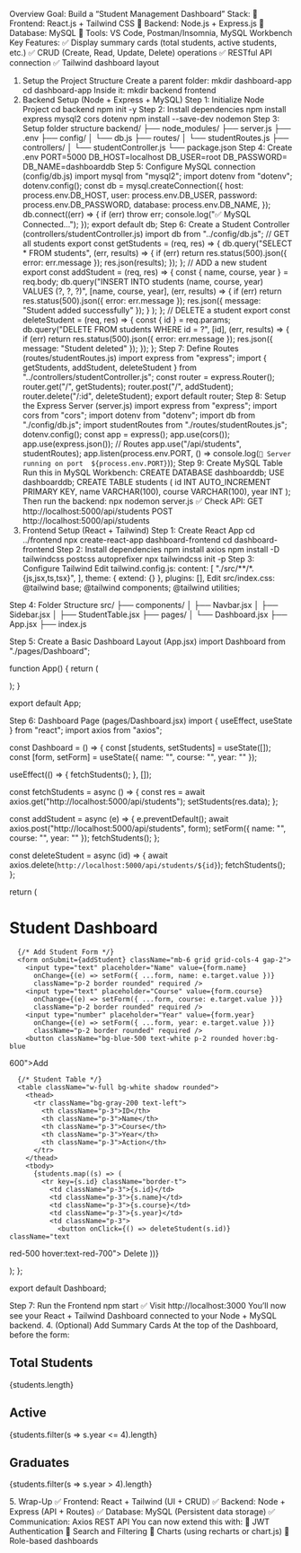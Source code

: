 Overview 
Goal: Build a “Student Management Dashboard” 
Stack: 
 Frontend: React.js + Tailwind CSS 
 Backend: Node.js + Express.js 
 Database: MySQL 
 Tools: VS Code, Postman/Insomnia, MySQL Workbench 
Key Features: 
✅ Display summary cards (total students, active students, etc.) 
✅ CRUD (Create, Read, Update, Delete) operations 
✅ RESTful API connection 
✅ Tailwind dashboard layout 
1. Setup the Project Structure 
Create a parent folder: 
mkdir dashboard-app 
cd dashboard-app 
Inside it: 
mkdir backend frontend 
2. Backend Setup (Node + Express + MySQL) 
Step 1: Initialize Node Project 
cd backend 
npm init -y 
Step 2: Install dependencies 
npm install express mysql2 cors dotenv 
npm install --save-dev nodemon 
Step 3: Setup folder structure 
backend/ 
├── node_modules/ 
├── server.js 
├── .env 
├── config/ 
│   └── db.js 
├── routes/ 
│   └── studentRoutes.js 
├── controllers/ 
│   └── studentController.js 
└── package.json 
Step 4: Create .env 
PORT=5000 
DB_HOST=localhost 
DB_USER=root 
DB_PASSWORD= 
DB_NAME=dashboarddb 
Step 5: Configure MySQL connection (config/db.js) 
import mysql from "mysql2"; 
import dotenv from "dotenv"; 
dotenv.config(); 
const db = mysql.createConnection({ 
host: process.env.DB_HOST, 
user: process.env.DB_USER, 
password: process.env.DB_PASSWORD, 
database: process.env.DB_NAME, 
}); 
db.connect((err) => { 
if (err) throw err; 
console.log("✅ MySQL Connected..."); 
}); 
export default db; 
Step 6: Create a Student Controller (controllers/studentController.js) 
import db from "../config/db.js"; 
// GET all students 
export const getStudents = (req, res) => { 
db.query("SELECT * FROM students", (err, results) => { 
if (err) return res.status(500).json({ error: err.message }); 
res.json(results); 
}); 
}; 
// ADD a new student 
export const addStudent = (req, res) => { 
const { name, course, year } = req.body; 
db.query("INSERT INTO students (name, course, year) VALUES (?, ?, ?)", 
[name, course, year], 
(err, results) => { 
if (err) return res.status(500).json({ error: err.message }); 
res.json({ message: "Student added successfully" }); 
} 
); 
}; 
// DELETE a student 
export const deleteStudent = (req, res) => { 
const { id } = req.params; 
db.query("DELETE FROM students WHERE id = ?", [id], (err, results) => { 
if (err) return res.status(500).json({ error: err.message }); 
res.json({ message: "Student deleted" }); 
}); 
}; 
Step 7: Define Routes (routes/studentRoutes.js) 
import express from "express"; 
import { getStudents, addStudent, deleteStudent } from 
"../controllers/studentController.js"; 
const router = express.Router(); 
router.get("/", getStudents); 
router.post("/", addStudent); 
router.delete("/:id", deleteStudent); 
export default router; 
Step 8: Setup the Express Server (server.js) 
import express from "express"; 
import cors from "cors"; 
import dotenv from "dotenv"; 
import db from "./config/db.js"; 
import studentRoutes from "./routes/studentRoutes.js"; 
dotenv.config(); 
const app = express(); 
app.use(cors()); 
app.use(express.json()); 
// Routes 
app.use("/api/students", studentRoutes); 
app.listen(process.env.PORT, () => console.log(`🚀 Server running on port 
${process.env.PORT}`)); 
Step 9: Create MySQL Table 
Run this in MySQL Workbench: 
CREATE DATABASE dashboarddb; 
USE dashboarddb; 
CREATE TABLE students ( 
id INT AUTO_INCREMENT PRIMARY KEY, 
name VARCHAR(100), 
course VARCHAR(100), 
year INT 
); 
Then run the backend: 
npx nodemon server.js 
✅ Check API: 
GET http://localhost:5000/api/students 
POST http://localhost:5000/api/students 
3. Frontend Setup (React + Tailwind) 
Step 1: Create React App 
cd ../frontend 
npx create-react-app dashboard-frontend 
cd dashboard-frontend 
Step 2: Install dependencies 
npm install axios 
npm install -D tailwindcss postcss autoprefixer 
npx tailwindcss init -p 
Step 3: Configure Tailwind 
Edit tailwind.config.js: 
content: [ 
"./src/**/*.{js,jsx,ts,tsx}", 
], 
theme: { extend: {} }, 
plugins: [], 
Edit src/index.css: 
@tailwind base; 
@tailwind components; 
@tailwind utilities; 
 
Step 4: Folder Structure 
src/ 
 ├── components/ 
 │   ├── Navbar.jsx 
 │   ├── Sidebar.jsx 
 │   ├── StudentTable.jsx 
 ├── pages/ 
 │   └── Dashboard.jsx 
 ├── App.jsx 
 ├── index.js 
 
Step 5: Create a Basic Dashboard Layout (App.jsx) 
import Dashboard from "./pages/Dashboard"; 
 
function App() { 
  return ( 
    <div className="min-h-screen bg-gray-100"> 
      <Dashboard /> 
    </div> 
  ); 
} 
 
export default App; 
 
Step 6: Dashboard Page (pages/Dashboard.jsx) 
import { useEffect, useState } from "react"; 
import axios from "axios"; 
 
const Dashboard = () => { 
  const [students, setStudents] = useState([]); 
  const [form, setForm] = useState({ name: "", course: "", year: "" }); 
 
  useEffect(() => { 
    fetchStudents(); 
  }, []); 
 
  const fetchStudents = async () => { 
    const res = await axios.get("http://localhost:5000/api/students"); 
    setStudents(res.data); 
  }; 
 
  const addStudent = async (e) => { 
    e.preventDefault(); 
    await axios.post("http://localhost:5000/api/students", form); 
    setForm({ name: "", course: "", year: "" }); 
    fetchStudents(); 
  }; 
 
  const deleteStudent = async (id) => { 
    await axios.delete(`http://localhost:5000/api/students/${id}`); 
    fetchStudents(); 
  }; 
 
  return ( 
    <div className="p-6"> 
      <h1 className="text-3xl font-bold mb-4">Student Dashboard</h1> 
 
      {/* Add Student Form */} 
      <form onSubmit={addStudent} className="mb-6 grid grid-cols-4 gap-2"> 
        <input type="text" placeholder="Name" value={form.name} 
          onChange={(e) => setForm({ ...form, name: e.target.value })} 
          className="p-2 border rounded" required /> 
        <input type="text" placeholder="Course" value={form.course} 
          onChange={(e) => setForm({ ...form, course: e.target.value })} 
          className="p-2 border rounded" required /> 
        <input type="number" placeholder="Year" value={form.year} 
          onChange={(e) => setForm({ ...form, year: e.target.value })} 
          className="p-2 border rounded" required /> 
        <button className="bg-blue-500 text-white p-2 rounded hover:bg-blue
600">Add</button> 
      </form> 
 
      {/* Student Table */} 
      <table className="w-full bg-white shadow rounded"> 
        <thead> 
          <tr className="bg-gray-200 text-left"> 
            <th className="p-3">ID</th> 
            <th className="p-3">Name</th> 
            <th className="p-3">Course</th> 
            <th className="p-3">Year</th> 
            <th className="p-3">Action</th> 
          </tr> 
        </thead> 
        <tbody> 
          {students.map((s) => ( 
            <tr key={s.id} className="border-t"> 
              <td className="p-3">{s.id}</td> 
              <td className="p-3">{s.name}</td> 
              <td className="p-3">{s.course}</td> 
              <td className="p-3">{s.year}</td> 
              <td className="p-3"> 
                <button onClick={() => deleteStudent(s.id)} className="text
red-500 hover:text-red-700"> 
                  Delete 
                </button> 
              </td> 
            </tr> 
          ))} 
        </tbody> 
      </table> 
    </div> 
  ); 
}; 
 
export default Dashboard; 
 
Step 7: Run the Frontend 
npm start 
✅ Visit http://localhost:3000 
You’ll now see your React + Tailwind Dashboard connected to your Node + MySQL backend. 
4. (Optional) Add Summary Cards 
At the top of the Dashboard, before the form: 
<div className="grid grid-cols-3 gap-4 mb-6"> 
  <div className="bg-blue-100 p-4 rounded shadow text-center"> 
    <h2 className="text-lg font-semibold">Total Students</h2> 
    <p className="text-2xl font-bold">{students.length}</p> 
  </div> 
  <div className="bg-green-100 p-4 rounded shadow text-center"> 
    <h2 className="text-lg font-semibold">Active</h2> 
    <p className="text-2xl font-bold">{students.filter(s => s.year <= 
4).length}</p> 
  </div> 
  <div className="bg-yellow-100 p-4 rounded shadow text-center"> 
    <h2 className="text-lg font-semibold">Graduates</h2> 
    <p className="text-2xl font-bold">{students.filter(s => s.year > 
4).length}</p> 
  </div> 
</div> 
5. Wrap-Up 
✅ Frontend: React + Tailwind (UI + CRUD) 
✅ Backend: Node + Express (API + Routes) 
✅ Database: MySQL (Persistent data storage) 
✅ Communication: Axios REST API 
You can now extend this with: 
 JWT Authentication 
 Search and Filtering 
 Charts (using recharts or chart.js) 
 Role-based dashboards 